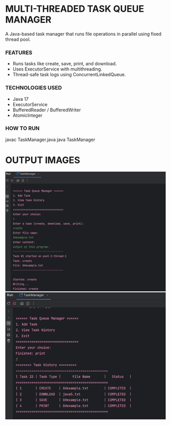 # MULTI-THREADED TASK QUEUE MANAGER 

A Java-based task manager that runs file operations in parallel using fixed thread pool.

### FEATURES
* Runs tasks like create, save, print, and download.
* Uses ExecutorService with multithreading.
* Thread-safe task logs using ConcurrentLinkedQueue.

### TECHNOLOGIES USED
- Java 17
- ExecutorService
- BufferedReader / BufferedWriter
- AtomicInteger

### HOW TO RUN
   javac TaskManager.java 
   java TaskManager

# OUTPUT IMAGES
!["Output image 1"](images/1.png)
!["Output image 1"](images/2.png)